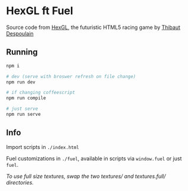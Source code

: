 # HexGL ft Fuel

Source code from [HexGL](http://hexgl.bkcore.com), the futuristic HTML5 racing game by [Thibaut Despoulain](http://bkcore.com)

## Running

```sh
npm i

# dev (serve with broswer refresh on file change)
npm run dev

# if changing coffeescript
npm run compile

# just serve
npm run serve
```

## Info

Import scripts in `./index.html`

Fuel customizations in `./fuel`, available in scripts via `window.fuel` or just `fuel`.

_To use full size textures, swap the two textures/ and textures.full/ directories._
